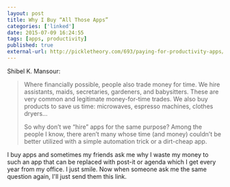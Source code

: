 ```yaml
---
layout: post
title: Why I Buy “All Those Apps”
categories: ['linked']
date: 2015-07-09 16:24:55
tags: [apps, productivity]
published: true
external-url: http://pickletheory.com/693/paying-for-productivity-apps/
---
```


Shibel K. Mansour: 

> Where financially possible, people also trade money for time. We hire assistants, maids, secretaries, gardeners, and babysitters. These are very common and legitimate money-for-time trades. We also buy products to save us time: microwaves, espresso machines, clothes dryers…
>
> So why don’t we “hire” apps for the same purpose? Among the people I know, there aren’t many whose time (and money) couldn’t be better utilized with a simple automation trick or a dirt-cheap app.

I buy apps and sometimes my friends ask me why I waste my money to such an app that can be replaced with post-it or agenda which I get every year from my office. I just smile. Now when someone ask me the same question again, I'll just send them this link.